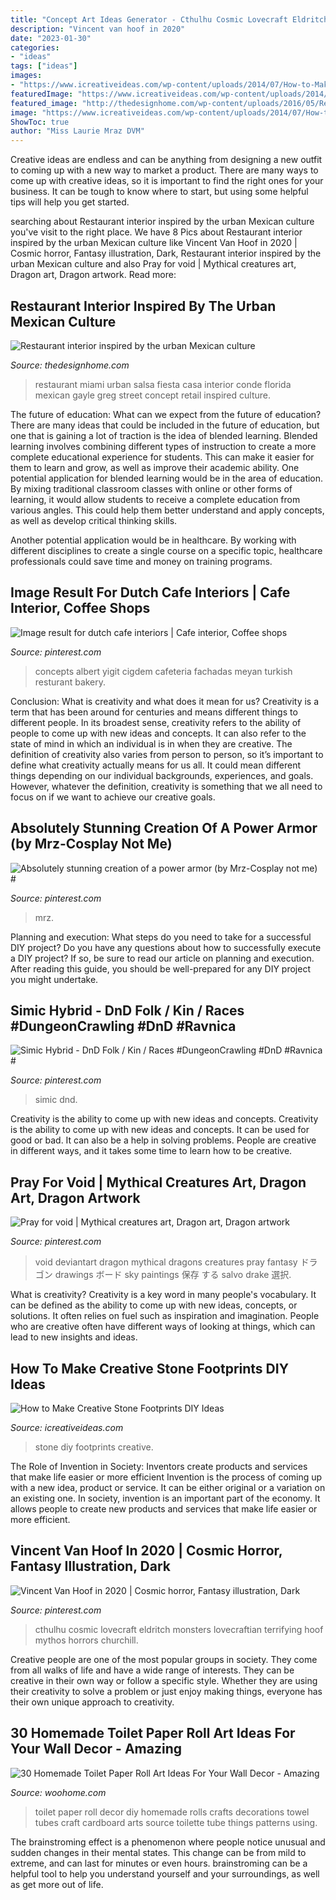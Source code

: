 ```yaml
---
title: "Concept Art Ideas Generator - Cthulhu Cosmic Lovecraft Eldritch Monsters Lovecraftian Terrifying Hoof Mythos Horrors Churchill"
description: "Vincent van hoof in 2020"
date: "2023-01-30"
categories:
- "ideas"
tags: ["ideas"]
images:
- "https://www.icreativeideas.com/wp-content/uploads/2014/07/How-to-Make-Creative-Stone-Footprints-DIY-Ideas-13.jpg"
featuredImage: "https://www.icreativeideas.com/wp-content/uploads/2014/07/How-to-Make-Creative-Stone-Footprints-DIY-Ideas-13.jpg"
featured_image: "http://thedesignhome.com/wp-content/uploads/2016/05/Restaurant-interior-inspired-by-the-urban-Mexican-culture2.jpg"
image: "https://www.icreativeideas.com/wp-content/uploads/2014/07/How-to-Make-Creative-Stone-Footprints-DIY-Ideas-13.jpg"
ShowToc: true
author: "Miss Laurie Mraz DVM"
---
```



Creative ideas are endless and can be anything from designing a new outfit to coming up with a new way to market a product. There are many ways to come up with creative ideas, so it is important to find the right ones for your business. It can be tough to know where to start, but using some helpful tips will help you get started.

	

		
searching about Restaurant interior inspired by the urban Mexican culture you've visit to the right place. We have 8 Pics about Restaurant interior inspired by the urban Mexican culture like Vincent Van Hoof in 2020 | Cosmic horror, Fantasy illustration, Dark, Restaurant interior inspired by the urban Mexican culture and also Pray for void | Mythical creatures art, Dragon art, Dragon artwork. Read more:
		
    
## Restaurant Interior Inspired By The Urban Mexican Culture

<img loading=lazy src="http://thedesignhome.com/wp-content/uploads/2016/05/Restaurant-interior-inspired-by-the-urban-Mexican-culture2.jpg" onerror="this.onerror=null;this.src='https://tse1.mm.bing.net/th?id=OIP.KAPwU71iXCumRKTdY6jvuQHaE7&amp;pid=15.1';" alt="Restaurant interior inspired by the urban Mexican culture">

_Source: thedesignhome.com_

>restaurant miami urban salsa fiesta casa interior conde florida mexican gayle greg street concept retail inspired culture. 

	

The future of education: What can we expect from the future of education?
There are many ideas that could be included in the future of education, but one that is gaining a lot of traction is the idea of blended learning. Blended learning involves combining different types of instruction to create a more complete educational experience for students. This can make it easier for them to learn and grow, as well as improve their academic ability.
One potential application for blended learning would be in the area of education. By mixing traditional classroom classes with online or other forms of learning, it would allow students to receive a complete education from various angles. This could help them better understand and apply concepts, as well as develop critical thinking skills.

Another potential application would be in healthcare. By working with different disciplines to create a single course on a specific topic, healthcare professionals could save time and money on training programs.

    
## Image Result For Dutch Cafe Interiors | Cafe Interior, Coffee Shops

<img loading=lazy src="https://i.pinimg.com/736x/99/d0/da/99d0da7f205c8d8bf0fe639c328751b4--cafe-interiors-restaurant-interiors.jpg" onerror="this.onerror=null;this.src='https://tse2.mm.bing.net/th?id=OIP.-yrbTowuKnH4rZw332VuAAHaLz&amp;pid=15.1';" alt="Image result for dutch cafe interiors | Cafe interior, Coffee shops">

_Source: pinterest.com_

>concepts albert yigit cigdem cafeteria fachadas meyan turkish resturant bakery. 

	

Conclusion: What is creativity and what does it mean for us?
Creativity is a term that has been around for centuries and means different things to different people. In its broadest sense, creativity refers to the ability of people to come up with new ideas and concepts. It can also refer to the state of mind in which an individual is in when they are creative. The definition of creativity also varies from person to person, so it’s important to define what creativity actually means for us all. It could mean different things depending on our individual backgrounds, experiences, and goals. However, whatever the definition, creativity is something that we all need to focus on if we want to achieve our creative goals.

    
## Absolutely Stunning Creation Of A Power Armor (by Mrz-Cosplay Not Me) #

<img loading=lazy src="https://i.pinimg.com/736x/56/f2/4d/56f24dea7e3ec32a4d657bfc5e2dc3dc--absolutely-stunning-armors.jpg" onerror="this.onerror=null;this.src='https://tse2.mm.bing.net/th?id=OIP.QMO_YXUkxFUbhtrWRXjPfQHaNN&amp;pid=15.1';" alt="Absolutely stunning creation of a power armor (by Mrz-Cosplay not me) #">

_Source: pinterest.com_

>mrz. 

	

Planning and execution: What steps do you need to take for a successful DIY project?
Do you have any questions about how to successfully execute a DIY project? If so, be sure to read our article on planning and execution. After reading this guide, you should be well-prepared for any DIY project you might undertake.

    
## Simic Hybrid - DnD Folk / Kin / Races #DungeonCrawling #DnD #Ravnica #

<img loading=lazy src="https://i.pinimg.com/736x/9f/73/33/9f73337a22c2a3077c07ee17a39c2533.jpg" onerror="this.onerror=null;this.src='https://tse1.mm.bing.net/th?id=OIP.2Z4wzI-Cm2fgQ5C_u7DXCwAAAA&amp;pid=15.1';" alt="Simic Hybrid - DnD Folk / Kin / Races #DungeonCrawling #DnD #Ravnica #">

_Source: pinterest.com_

>simic dnd. 

	

Creativity is the ability to come up with new ideas and concepts.
Creativity is the ability to come up with new ideas and concepts. It can be used for good or bad. It can also be a help in solving problems. People are creative in different ways, and it takes some time to learn how to be creative.

    
## Pray For Void | Mythical Creatures Art, Dragon Art, Dragon Artwork

<img loading=lazy src="https://i.pinimg.com/736x/eb/10/79/eb10790fb63ad182c878c693f069bd1f--dragons.jpg" onerror="this.onerror=null;this.src='https://tse1.mm.bing.net/th?id=OIP.Q9AV4ywzK49mUQhF0EOJqgHaKd&amp;pid=15.1';" alt="Pray for void | Mythical creatures art, Dragon art, Dragon artwork">

_Source: pinterest.com_

>void deviantart dragon mythical dragons creatures pray fantasy ドラゴン drawings ボード sky paintings 保存 する salvo drake 選択. 

	

What is creativity?
Creativity is a key word in many people's vocabulary. It can be defined as the ability to come up with new ideas, concepts, or solutions. It often relies on fuel such as inspiration and imagination. People who are creative often have different ways of looking at things, which can lead to new insights and ideas.

    
## How To Make Creative Stone Footprints DIY Ideas

<img loading=lazy src="https://www.icreativeideas.com/wp-content/uploads/2014/07/How-to-Make-Creative-Stone-Footprints-DIY-Ideas-13.jpg" onerror="this.onerror=null;this.src='https://tse2.mm.bing.net/th?id=OIP._SNk3izcwwJW9FDlnGvE1AHaLI&amp;pid=15.1';" alt="How to Make Creative Stone Footprints DIY Ideas">

_Source: icreativeideas.com_

>stone diy footprints creative. 

	

The Role of Invention in Society: Inventors create products and services that make life easier or more efficient
Invention is the process of coming up with a new idea, product or service. It can be either original or a variation on an existing one. In society, invention is an important part of the economy. It allows people to create new products and services that make life easier or more efficient.

    
## Vincent Van Hoof In 2020 | Cosmic Horror, Fantasy Illustration, Dark

<img loading=lazy src="https://i.pinimg.com/736x/e9/ab/9b/e9ab9b4bb132d83210fbb48cfb222f62.jpg" onerror="this.onerror=null;this.src='https://tse4.mm.bing.net/th?id=OIP.528wmY6x_t1vPqiftLh2mwHaLG&amp;pid=15.1';" alt="Vincent Van Hoof in 2020 | Cosmic horror, Fantasy illustration, Dark">

_Source: pinterest.com_

>cthulhu cosmic lovecraft eldritch monsters lovecraftian terrifying hoof mythos horrors churchill. 

	

Creative people are one of the most popular groups in society. They come from all walks of life and have a wide range of interests. They can be creative in their own way or follow a specific style. Whether they are using their creativity to solve a problem or just enjoy making things, everyone has their own unique approach to creativity.

    
## 30 Homemade Toilet Paper Roll Art Ideas For Your Wall Decor - Amazing

<img loading=lazy src="http://www.woohome.com/wp-content/uploads/2013/08/toilet-paper-roll-wall-art-7.jpg" onerror="this.onerror=null;this.src='https://tse1.mm.bing.net/th?id=OIP.OAqsxASKEoWh0zhpjE5C6QHaKa&amp;pid=15.1';" alt="30 Homemade Toilet Paper Roll Art Ideas For Your Wall Decor - Amazing">

_Source: woohome.com_

>toilet paper roll decor diy homemade rolls crafts decorations towel tubes craft cardboard arts source toilette tube things patterns using. 

	

The brainstroming effect is a phenomenon where people notice unusual and sudden changes in their mental states. This change can be from mild to extreme, and can last for minutes or even hours. brainstroming can be a helpful tool to help you understand yourself and your surroundings, as well as get more out of life.

